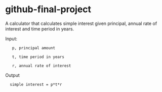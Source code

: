 # github-final-project
A calculator that calculates simple interest given principal, annual rate of interest and time period in years.

Input:
   
       p, principal amount
   
       t, time period in years
   
       r, annual rate of interest

Output
   
      simple interest = p*t*r


